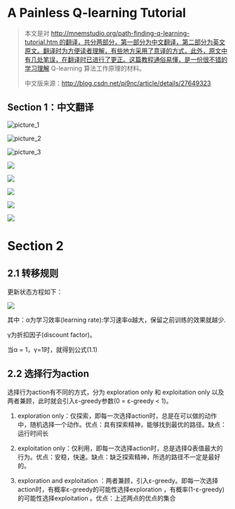 # A Painless Q-learning Tutorial

>   本文是对 http://mnemstudio.org/path-finding-q-learning-tutorial.htm 的翻译，共分两部分，第一部分为中文翻译，第二部分为英文原文。翻译时为方便读者理解，有些地方采用了意译的方式，此外，原文中有几处笔误，在翻译时已进行了更正。这篇教程通俗易懂，是一份很不错的学习理解 Q-learning 算法工作原理的材料。
>
>   中文版来源：http://blog.csdn.net/pi9nc/article/details/27649323

## **Section 1：中文翻译**

![picture_1](https://github.com/BillLeeCHN/MachineLearning/blob/master/Reinforcement%20Learning/Methods/QLearning/pics/1.png?raw=true)

![picture_2](https://github.com/BillLeeCHN/MachineLearning/blob/master/Reinforcement%20Learning/Methods/QLearning/pics/2.png?raw=true)

![picture_3](https://github.com/BillLeeCHN/MachineLearning/blob/master/Reinforcement%20Learning/Methods/QLearning/pics/3.png?raw=true)

![](https://github.com/BillLeeCHN/MachineLearning/blob/master/Reinforcement%20Learning/Methods/QLearning/pics/4.png?raw=true)

![](https://github.com/BillLeeCHN/MachineLearning/blob/master/Reinforcement%20Learning/Methods/QLearning/pics/5.png?raw=true)

![](https://github.com/BillLeeCHN/MachineLearning/blob/master/Reinforcement%20Learning/Methods/QLearning/pics/6.png?raw=true)

![](https://github.com/BillLeeCHN/MachineLearning/blob/master/Reinforcement%20Learning/Methods/QLearning/pics/7.png?raw=true)

![](https://github.com/BillLeeCHN/MachineLearning/blob/master/Reinforcement%20Learning/Methods/QLearning/pics/8.png?raw=true)

# Section 2

## 2.1 转移规则

更新状态方程如下：

![](https://github.com/BillLeeCHN/MachineLearning/blob/master/Reinforcement%20Learning/Methods/QLearning/pics/update%20state.png?raw=true)

其中：α为学习效率(learning rate):学习速率α越大，保留之前训练的效果就越少.

γ为折扣因子(discount factor)。

当α = 1，γ=1时，就得到公式(1.1)

## 2.2 选择行为action

选择行为action有不同的方式，分为 exploration only 和 exploitation only 以及两者兼顾，此时就会引入ε-greedy参数(0 = ε-greedy < 1)。

1.  exploration only：仅探索，即每一次选择action时，总是在可以做的动作中，随机选择一个动作。优点：具有探索精神，能够找到最优的路径。缺点：运行时间长


2.  exploitation only：仅利用，即每一次选择action时，总是选择Q表值最大的行为。优点：安稳，快速。缺点：缺乏探索精神，所选的路径不一定是最好的。

3.  exploration  and exploitation ：两者兼顾，引入ε-greedy。即每一次选择action时，有概率ε-greedy的可能性选择exploration ，有概率(1-ε-greedy)的可能性选择exploitation 。优点：上述两点的优点的集合








